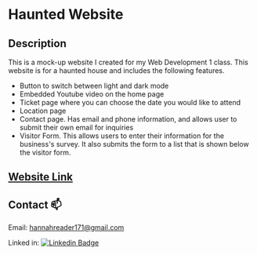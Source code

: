 # Haunted Website
## Description

This is a mock-up website I created for my Web Development 1 class. This website is for a haunted house and includes the following features.
 - Button to switch between light and dark mode
 - Embedded Youtube video on the home page
 - Ticket page where you can choose the date you would like to attend
 - Location page
 - Contact page. Has email and phone information, and allows user to submit their own email for inquiries
 - Visitor Form. This allows users to enter their information for the business's survey. It also submits the form to a list that is shown below the visitor form. 

## [Website Link](https://hr017197.github.io/Haunted-website/)

## Contact :mailbox:
Email: hannahreader171@gmail.com

Linked in: [![Linkedin Badge](https://img.shields.io/badge/LinkedIn-blue?style=for-the-badge&logo=linkedin&logoColor=white)](https://www.linkedin.com/in/hannah-reader-36643b17b/)
